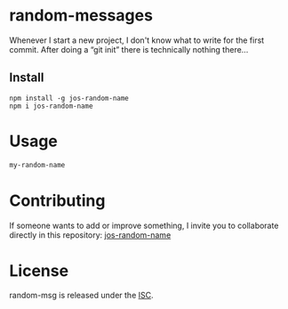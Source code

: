 # random-messages

Whenever I start a new project, I don't know what to write for the first commit. After doing a “git init” there is technically nothing there...

## Install

```npm
npm install -g jos-random-name
npm i jos-random-name
```

# Usage

```bash
my-random-name
```

# Contributing
If someone wants to add or improve something, I invite you to collaborate directly in this repository: [jos-random-name](https://github.com/JoLazarte/jos-random-name.git)

# License
random-msg is released under the [ISC]().